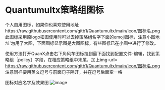 # Quantumultx策略组图标
  个人自用图标，如果你也喜欢使用地址https://raw.githubusercontent.com/gitb1/Quantumultx/main/icon/图标名.png
  此图标采用原logo扣图使用时可以去掉策略组名字下面的emoji图标，注意小图地址'勿用了大图，下面图标显示图是大图图标，有些图标已在小图中进行了修改。

使用方法打开QuanX点击右下角风车图标拉到最下面找到配置文件-编辑，找到策略组［policy］字段，在相应策略组中末尾，加上img-url= https://raw.githubusercontent.com/gitb1/Quantumultx/main/icon/图标名.png 注意同样要用英文逗号与前面句子隔开，并在逗号后面空一格

图标对应名字及效果图
![image](https://raw.githubusercontent.com/gitb1/Quantumultx/main/icon/2020.11.JPG)
